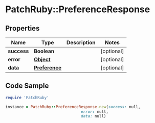 # PatchRuby::PreferenceResponse

## Properties

Name | Type | Description | Notes
------------ | ------------- | ------------- | -------------
**success** | **Boolean** |  | [optional] 
**error** | [**Object**](.md) |  | [optional] 
**data** | [**Preference**](Preference.md) |  | [optional] 

## Code Sample

```ruby
require 'PatchRuby'

instance = PatchRuby::PreferenceResponse.new(success: null,
                                 error: null,
                                 data: null)
```


